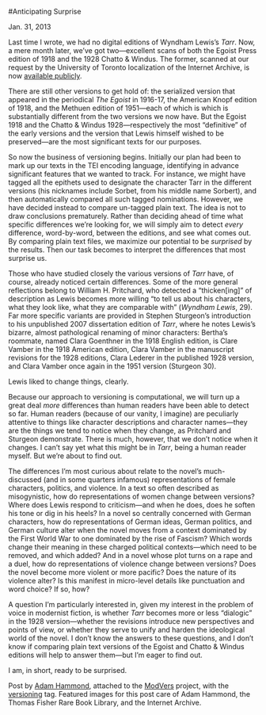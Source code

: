 #Anticipating Surprise

Jan. 31, 2013

<p>Last time I wrote, we had no digital editions of Wyndham Lewis’s <i>Tarr</i>. Now, a mere month later, we&#8217;ve got two—excellent scans of both the Egoist Press edition of 1918 and the 1928 Chatto &amp; Windus. The former, scanned at our request by the University of Toronto localization of the Internet Archive, is now <a target="_blank" href="http://archive.org/details/tarregoist00lewi">available publicly</a>.</p>
<p>There are still other versions to get hold of: the serialized version that appeared in the periodical <i>The Egoist</i> in 1916-17, the American Knopf edition of 1918, and the Methuen edition of 1951—each of which is which is substantially different from the two versions we now have. But the Egoist 1918 and the Chatto &amp; Windus 1928—respectively the most “definitive” of the early versions and the version that Lewis himself wished to be preserved—are the most significant texts for our purposes.</p>
<p>So now the business of versioning begins. Initially our plan had been to mark up our texts in the TEI encoding language, identifying in advance significant features that we wanted to track. For instance, we might have tagged all the epithets used to designate the character Tarr in the different versions (his nicknames include Sorbet, from his middle name Sorbert), and then automatically compared all such tagged nominations. However, we have decided instead to compare un-tagged plain text. The idea is not to draw conclusions prematurely. Rather than deciding ahead of time what specific differences we’re looking for, we will simply aim to detect <i>every</i> difference, word-by-word, between the editions, and see what comes out. <span class="pullquote">By comparing plain text files, we maximize our potential to be <i>surprised </i>by the results.</span> Then our task becomes to interpret the differences that most surprise us.</p>
<p>Those who have studied closely the various versions of <i>Tarr</i> have, of course, already noticed certain differences. Some of the more general reflections belong to William H. Pritchard, who detected a “thicken[ing]” of description as Lewis becomes more willing “to tell us about his characters, what they look like, what they are comparable with” (<em>Wyndham Lewis</em>, 29). Far more specific variants are provided in Stephen Sturgeon’s introduction to his unpublished 2007 dissertation edition of <i>Tarr</i>, where he notes Lewis’s bizarre, almost pathological renaming of minor characters: Bertha’s roommate, named Clara Goenthner in the 1918 English edition, is Clare Vamber in the 1918 American edition, Clara Vamber in the manuscript revisions for the 1928 editions, Clara Lederer in the published 1928 version, and Clara Vamber once again in the 1951 version (Sturgeon 30).</p>
<p>Lewis liked to change things, clearly.</p>
<p>Because our approach to versioning is computational, we will turn up a great deal <em>more</em> differences than human readers have been able to detect so far. Human readers (because of our vanity, I imagine) are peculiarly attentive to things like character descriptions and character names—they are the things we tend to notice when they change, as Pritchard and Sturgeon demonstrate. There is much, however, that we don&#8217;t notice when it changes. I can&#8217;t say yet what this might be in <em>Tarr</em>, being a human reader myself. But we&#8217;re about to find out.</p>
<p>The differences I’m most curious about relate to the novel’s much-discussed (and in some quarters infamous) representations of female characters, politics, and violence. In a text so often described as misogynistic, how do representations of women change between versions? Where does Lewis respond to criticism—and when he does, does he soften his tone or dig in his heels? In a novel so centrally concerned with German characters, how do representations of German ideas, German politics, and German culture alter when the novel moves from a context dominated by the First World War to one dominated by the rise of Fascism? Which words change their meaning in these charged political contexts—which need to be removed, and which added? And in a novel whose plot turns on a rape and a duel, how do representations of violence change between versions? Does the novel become more violent or more pacific? Does the nature of its violence alter? Is this manifest in micro-level details like punctuation and word choice? If so, how?</p>
<p>A question I’m particularly interested in, given my interest in the problem of voice in modernist fiction, is whether <i>Tarr</i> becomes more or less “dialogic” in the 1928 version—whether the revisions introduce new perspectives and points of view, or whether they serve to unify and harden the ideological world of the novel. I don’t know the answers to these questions, and I don’t know if comparing plain text versions of the Egoist and Chatto &amp; Windus editions will help to answer them—but I’m eager to find out.</p>
<p>I am, in short, ready to be surprised.</p>
<p>Post by <a href="http://maker.uvic.ca/author/adam/" title="learn more">Adam Hammond</a>, attached to the <a href="http://maker.uvic.ca/category/modvers/" title="learn more">ModVers</a> project, with the <a href="http://maker.uvic.ca/tag/versioning/" title="learn more">versioning</a> tag. Featured images for this post care of Adam Hammond, the Thomas Fisher Rare Book Library, and the Internet Archive.  </p>
